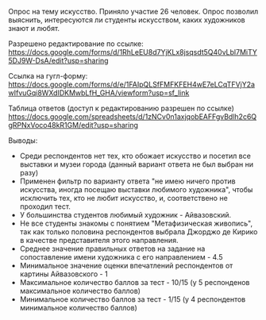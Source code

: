 Опрос на тему искусство.
Приняло участие 26 человек. Опрос позволил выяснить, интересуются ли студенты искусством, каких художников знают и любят. 

Разрешено редактирование по ссылке: https://docs.google.com/forms/d/1RhLeEU8d7YjKLx8jsqsdt5Q40vLbl7MiTY5DJ9W-DsA/edit?usp=sharing

Ссылка на гугл-форму: https://docs.google.com/forms/d/e/1FAIpQLSfFMFKFEH4wE7eLCqTFVjY2awIfvuGqi8WXdIDKMwbLfH_GHA/viewform?usp=sf_link

Таблица ответов (доступ к редактированию разрешен по ссылке) https://docs.google.com/spreadsheets/d/1zNCv0n1axjqobEAFFgvBdlh2c6QgRPNxVoco48kR1GM/edit?usp=sharing 

Выводы: 
+ Среди респондентов нет тех, кто обожает искусство и посетил все выставки и музеи города (данный вариант ответа не был выбран ни разу)
+ Применен фильтр по варианту ответа "не имею ничего против искусства, иногда посещаю выставки любимого художника", чтобы исключить тех, кто не любит искусство, и, соответствено не проходил тест. 
+ У большинства студентов любимый художник - Айвазовский. 
+ Не все студенты знакомы с понятием "Метафизическая живопись", так как только половина респондентов выбрала Джорджо де Кирико в качестве представителя этого направления.
+ Среднее значение правильных ответов на задание на сопоставление имени художника с его направлением - 4.5
+ Минимальное значение оценки впечатлений респондентов от картины Айвазовского - 1
+ Максимальное количество баллов за тест - 10/15 (у 5 респонденов максимальное количество баллов)
+ Минимальное количество баллов за тест - 1/15 (у 4 респондентов минимальное количество баллов) 

